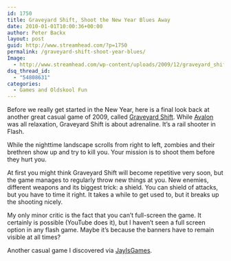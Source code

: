 ```yaml
---
id: 1750
title: Graveyard Shift, Shoot the New Year Blues Away
date: 2010-01-01T10:00:36+00:00
author: Peter Backx
layout: post
guid: http://www.streamhead.com/?p=1750
permalink: /graveyard-shift-shoot-year-blues/
Image:
  - http://www.streamhead.com/wp-content/uploads/2009/12/graveyard_shift.png
dsq_thread_id:
  - "54808631"
categories:
  - Games and Oldskool Fun
---
```

Before we really get started in the New Year, here is a final look back at another great casual game of 2009, called <a title="Graveyard Shift" href="http://www.nitrome.com/games/graveyardshift/" target="_blank">Graveyard Shift</a>. While <a title="Avalon game" href="http://www.streamhead.com/avalon-fairy-tale-relax-discover/" target="_blank">Avalon</a> was all relaxation, Graveyard Shift is about adrenaline. It&#8217;s a rail shooter in Flash.

While the nighttime landscape scrolls from right to left, zombies and their brethren show up and try to kill you. Your mission is to shoot them before they hurt you.

At first you might think Graveyard Shift will become repetitive very soon, but the game manages to regularly throw new things at you. New enemies, different weapons and its biggest trick: a shield. You can shield of attacks, but you have to time it right. It takes a while to get used to, but it breaks up the shooting nicely.

My only minor critic is the fact that you can&#8217;t full-screen the game. It certainly is possible (YouTube does it), but I haven&#8217;t seen a full screen option in any flash game. Maybe it&#8217;s because the banners have to remain visible at all times?

Another casual game I discovered via <a title="Graveyard Shift @ JayIsGames" href="http://jayisgames.com/archives/2009/10/graveyard_shift.php" target="_blank">JayIsGames</a>.

<!-- AddThis Advanced Settings generic via filter on the_content -->

<!-- AddThis Share Buttons generic via filter on the_content -->